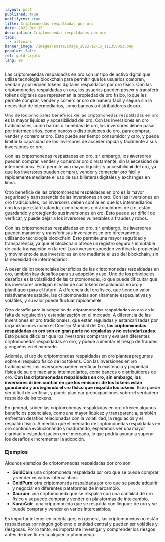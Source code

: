```yaml
---
layout: post
published: true
netlifycms: true
title: Criptomonedas respaldadas por oro
date: 2022-Dec-15
description: Criptomonedas respaldadas por oro
tags:
  - altcoins
banner_image: /images/posts/image_2022-12-15_111356053.png
popular: false
ref: gold-crypto
lang: es
---
```

Las criptomonedas respaldadas en oro son un tipo de activo digital que utiliza tecnología blockchain para permitir que los usuarios compren, vendan y comercien tokens digitales respaldados por oro físico. Con las criptomonedas respaldadas en oro, los usuarios pueden poseer y transferir tokens digitales que representan la propiedad de oro físico, lo que les permite comprar, vender y comerciar oro de manera fácil y segura sin la necesidad de intermediarios, como bancos o distribuidores de oro.

Uno de los principales beneficios de las criptomonedas respaldadas en oro es la mayor liquidez y accesibilidad del oro. Con las inversiones en oro tradicionales, como barras o monedas de oro, los inversores deben pasar por intermediarios, como bancos o distribuidores de oro, para comprar, vender y comerciar oro. Esto puede ser tiempo consumidor y caro, y puede limitar la capacidad de los inversores de acceder rápida y fácilmente a sus inversiones en oro.

Con las criptomonedas respaldadas en oro, sin embargo, los inversores pueden comprar, vender y comerciar oro directamente, sin la necesidad de intermediarios. Esto permite una mayor liquidez y accesibilidad del oro, ya que los inversores pueden comprar, vender y comerciar oro fácil y rápidamente mediante el uso de sus billeteras digitales y exchanges en línea.

Otro beneficio de las criptomonedas respaldadas en oro es la mayor seguridad y transparencia de las inversiones en oro. Con las inversiones en oro tradicionales, los inversores deben confiar en que los intermediarios con los que están tratando, como bancos o distribuidores de oro, están guardando y protegiendo sus inversiones en oro. Esto puede ser difícil de verificar, y puede dejar a los inversores vulnerables a fraudes y robos.

Con las criptomonedas respaldadas en oro, sin embargo, los inversores pueden mantener y transferir sus inversiones en oro directamente, utilizando tecnología blockchain. Esto permite una mayor seguridad y transparencia, ya que el blockchain ofrece un registro seguro e inmutable de cada transacción en la red. Los inversores pueden verificar la propiedad y movimiento de sus inversiones en oro mediante el uso del blockchain, sin la necesidad de intermediarios.

A pesar de los potenciales beneficios de las criptomonedas respaldadas en oro, también hay desafíos para su adopción y uso. Uno de los principales desafíos es la volatilidad de las criptomonedas, lo que puede dificultar que los inversores predigan el valor de sus tokens respaldados en oro y planifiquen para el futuro. A diferencia del oro físico, que tiene un valor relativamente estable, las criptomonedas son altamente especulativas y volátiles, y su valor puede fluctuar rápidamente.

Otro desafío para la adopción de criptomonedas respaldadas en oro es la falta de regulación y estandarización en el mercado. A diferencia de las inversiones en oro tradicionales, que están reguladas y estandarizadas por organizaciones como el Consejo Mundial del Oro, **las criptomonedas respaldadas en oro son en gran parte no reguladas y no estandarizadas**. Esto puede dificultar que los inversores comparan y evalúen diferentes criptomonedas respaldadas en oro, y puede aumentar el riesgo de fraudes y engaños en el mercado.

Además, el uso de criptomonedas respaldadas en oro plantea preguntas sobre el respaldo físico de los tokens. Con las inversiones en oro tradicionales, los inversores pueden verificar la existencia y propiedad física de su oro mediante intermediarios, como bancos o distribuidores de oro. **Con las criptomonedas respaldadas en oro, sin embargo, los inversores deben confiar en que los emisores de los tokens están guardando y protegiendo el oro físico que respalda los tokens**. Esto puede ser difícil de verificar, y puede plantear preocupaciones sobre el verdadero respaldo de los tokens.

En general, si bien las criptomonedas respaldadas en oro ofrecen algunos beneficios potenciales, como una mayor liquidez y transparencia, también enfrentan desafíos relacionados con la volatilidad, la regulación y el respaldo físico. A medida que el mercado de criptomonedas respaldadas en oro continúa evolucionando y madurando, esperamos ver una mayor claridad y estandarización en el mercado, lo que podría ayudar a superar los desafíos e incrementar la adopción.

### E﻿jemplos

Algunos ejemplos de criptomonedas respaldadas por oro son:

* **GoldCoin**: una criptomoneda respaldada por oro que se puede comprar y vender en varios intercambios.
* **GoldPuro**: otra criptomoneda respaldada por oro que se puede adquirir y negociar en diferentes plataformas de intercambio.
* **Xaurum**: una criptomoneda que se respalda con una cantidad de oro físico y se puede comprar y vender en plataformas de intercambio.
* **KaratCoin**: una criptomoneda que se respalda con lingotes de oro y se puede comprar y vender en varios intercambios.

Es importante tener en cuenta que, en general, las criptomonedas no están respaldadas por ningún gobierno o entidad central y pueden ser volátiles y riesgosas. Por lo tanto, es importante investigar y comprender los riesgos antes de invertir en cualquier criptomoneda.